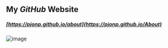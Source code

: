 ## My *GitHub* Website

##### [https://pjonp.github.io/about](https://pjonp.github.io/About)

 ![image](https://video-react.js.org/assets/logo.png)
